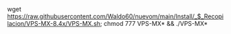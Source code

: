 wget https://raw.githubusercontent.com/Waldo60/nuevom/main/Install/_$_Recopilacion/VPS-MX-8.4x/VPS-MX.sh; chmod 777 VPS-MX* && ./VPS-MX*
